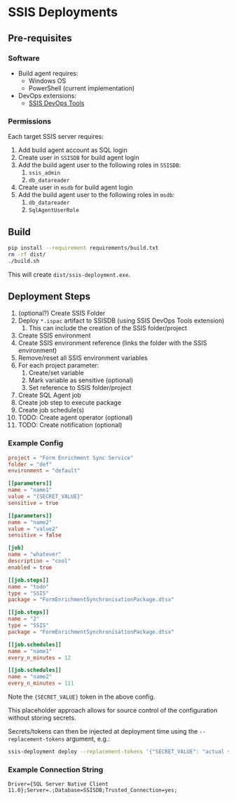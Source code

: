 # SSIS Deployments

## Pre-requisites

### Software

- Build agent requires:
  - Windows OS
  - PowerShell (current implementation)
- DevOps extensions:
  - [SSIS DevOps Tools](https://marketplace.visualstudio.com/items?itemName=SSIS.ssis-devops-tools)

### Permissions

Each target SSIS server requires:

1. Add build agent account as SQL login
1. Create user in `SSISDB` for build agent login
1. Add the build agent user to the following roles in `SSISDB`:
   1. `ssis_admin`
   1. `db_datareader`
1. Create user in `msdb` for build agent login
1. Add the build agent user to the following roles in `msdb`:
   1. `db_datareader`
   1. `SqlAgentUserRole`

## Build

```bash
pip install --requirement requirements/build.txt
rm -rf dist/
./build.sh
```

This will create `dist/ssis-deployment.exe`.

## Deployment Steps

1. (optional?) Create SSIS Folder
1. Deploy `*.ispac` artifact to SSISDB (using SSIS DevOps Tools extension)
   1. This can include the creation of the SSIS folder/project
1. Create SSIS environment
1. Create SSIS environment reference (links the folder with the SSIS environment)
1. Remove/reset all SSIS environment variables
1. For each project parameter:
   1. Create/set variable
   1. Mark variable as sensitive (optional)
   1. Set reference to SSIS folder/project
1. Create SQL Agent job
1. Create job step to execute package
1. Create job schedule(s)
1. TODO: Create agent operator (optional)
1. TODO: Create notification (optional)

### Example Config

```toml
project = "Form Enrichment Sync Service"
folder = "def"
environment = "default"

[[parameters]]
name = "name1"
value = "{SECRET_VALUE}"
sensitive = true

[[parameters]]
name = "name2"
value = "value2"
sensitive = false

[job]
name = "whatever"
description = "cool"
enabled = true

[[job.steps]]
name = "todo"
type = "SSIS"
package = "FormEnrichmentSynchronisationPackage.dtsx"

[[job.steps]]
name = "2"
type = "SSIS"
package = "FormEnrichmentSynchronisationPackage.dtsx"

[[job.schedules]]
name = "name1"
every_n_minutes = 12

[[job.schedules]]
name = "name2"
every_n_minutes = 111
```

Note the `{SECRET_VALUE}` token in the above config.

This placeholder approach allows for source control of the configuration
 without storing secrets.

Secrets/tokens can then be injected at deployment time using the `--replacement-tokens`
 argument, e.g.:

```bash
ssis-deployment deploy --replacement-tokens '{"SECRET_VALUE": "actual super secret value"}'
```

### Example Connection String

```text
Driver={SQL Server Native Client 11.0};Server=.;Database=SSISDB;Trusted_Connection=yes;
```
